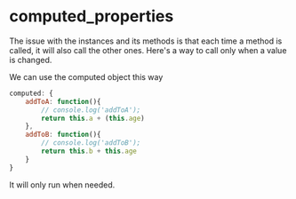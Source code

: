 # computed_properties

The issue with the instances and its methods is that each time a method is called, it will also call the other ones.
Here's a way to call only when a value is changed.

We can use the computed object this way

```js
computed: {
    addToA: function(){
        // console.log('addToA');
        return this.a + (this.age)
    },
    addToB: function(){
        // console.log('addToB');
        return this.b + this.age
    }
}
```

It will only run when needed.
